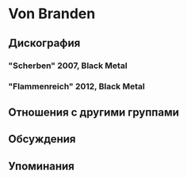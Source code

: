 # Von Branden



## Дискография

### "Scherben" 2007, Black Metal



### "Flammenreich" 2012, Black Metal




## Отношения с другими группами


## Обсуждения


## Упоминания

